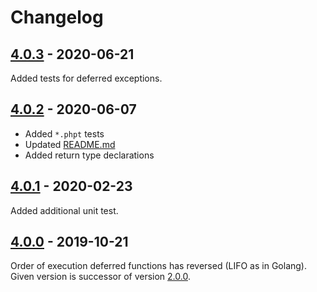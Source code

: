 # Changelog

## [4.0.3] - 2020-06-21

Added tests for deferred exceptions.

## [4.0.2] - 2020-06-07

* Added `*.phpt` tests
* Updated [README.md](README.md)
* Added return type declarations

## [4.0.1] - 2020-02-23

Added additional unit test.

## [4.0.0] - 2019-10-21

Order of execution deferred functions has reversed (LIFO as in Golang).
Given version is successor of version [2.0.0].

[4.0.3]: https://github.com/php-defer/php-defer/compare/v4.0.2...v4.0.3
[4.0.2]: https://github.com/php-defer/php-defer/compare/v4.0.1...v4.0.2
[4.0.1]: https://github.com/php-defer/php-defer/compare/v4.0.0...v4.0.1
[4.0.0]: https://github.com/php-defer/php-defer/compare/v2.0.0...v4.0.0
[2.0.0]: https://github.com/php-defer/php-defer/tree/v2.0.0
